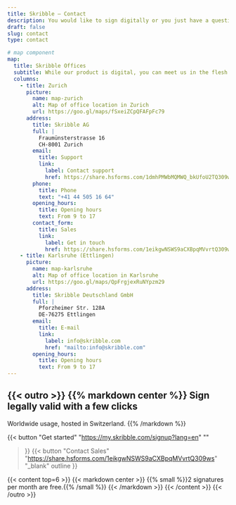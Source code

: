 ```yaml
---
title: Skribble – Contact
description: You would like to sign digitally or you just have a question? Contact us by phone or e-mail.
draft: false
slug: contact
type: contact

# map component
map:
  title: Skribble Offices
  subtitle: While our product is digital, you can meet us in the flesh at our offices in Switzerland and Germany.
  columns:
    - title: Zurich
      picture:
        name: map-zurich
        alt: Map of office location in Zurich
        url: https://goo.gl/maps/fSxeiZCpQFAFpFc79
      address:
        title: Skribble AG
        full: |
          Fraumünsterstrasse 16
          CH-8001 Zurich
        email:
          title: Support
          link:
            label: Contact support
            href: https://share.hsforms.com/1dmhPMWbMQMWQ_bkUfoU2TQ309ws
        phone: 
          title: Phone
          text: "+41 44 505 16 64"
        opening_hours:
          title: Opening hours
          text: From 9 to 17
        contact_form:
          title: Sales
          link:
            label: Get in touch
            href: https://share.hsforms.com/1eikgwNSWS9aCXBpqMVvrtQ309ws
    - title: Karlsruhe (Ettlingen)
      picture:
        name: map-karlsruhe
        alt: Map of office location in Karlsruhe
        url: https://goo.gl/maps/QpFrgjexRuNYpzm29
      address:
        title: Skribble Deutschland GmbH
        full: |
          Pforzheimer Str. 128A
          DE-76275 Ettlingen
        email:
          title: E-mail 
          link:
            label: info@skribble.com
            href: "mailto:info@skribble.com"
        opening_hours:
          title: Opening hours
          text: From 9 to 17
---
```


{{< outro >}}
{{% markdown center %}}
Sign legally valid with 
a few clicks
---
Worldwide usage, hosted in Switzerland.
{{% /markdown %}}

{{< button
  "Get started"
  "https://my.skribble.com/signup?lang=en"
  ""
>}}
{{< button
  "Contact Sales"
  "https://share.hsforms.com/1eikgwNSWS9aCXBpqMVvrtQ309ws"
  "_blank"
  outline
>}}

{{< content top=6 >}}
{{< markdown center >}}
{{% small %}}2 signatures per month are free.{{% /small %}} 
{{< /markdown >}}
{{< /content >}}
{{< /outro >}}